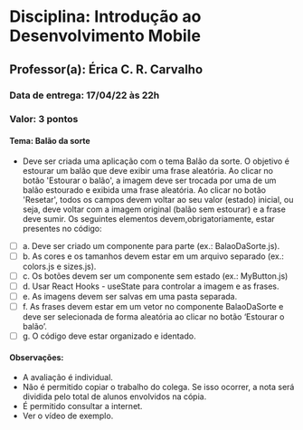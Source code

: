 # Disciplina: Introdução ao Desenvolvimento Mobile
## Professor(a): Érica C. R. Carvalho
### Data de entrega: 17/04/22 às 22h
### Valor: 3 pontos
#### Tema: Balão da sorte
- Deve ser criada uma aplicação com o tema Balão da sorte. O objetivo é estourar um balão que deve exibir uma frase aleatória. Ao clicar no botão 'Estourar o balão', a imagem deve ser trocada por uma de um balão estourado e exibida uma frase  aleatória. Ao clicar no botão 'Resetar', todos os campos devem voltar ao seu valor (estado) inicial, ou seja, deve voltar com a imagem original (balão sem estourar) e a frase deve sumir. Os seguintes elementos devem,obrigatoriamente, estar presentes no código:
- [ ] a. Deve ser criado um componente para parte (ex.: BalaoDaSorte.js).
- [ ] b. As cores e os tamanhos devem estar em um arquivo separado (ex.: colors.js e
sizes.js).
- [ ] c. Os botões devem ser um componente sem estado (ex.: MyButton.js)
- [ ] d. Usar React Hooks - useState para controlar a imagem e as frases.
- [ ] e. As imagens devem ser salvas em uma pasta separada.
- [ ] f. As frases devem estar em um vetor no componente BalaoDaSorte e deve ser
selecionada de forma aleatória ao clicar no botão ‘Estourar o balão’.
- [ ] g. O código deve estar organizado e identado.
#### Observações:
-  A avaliação é individual.
-  Não é permitido copiar o trabalho do colega. Se isso ocorrer, a nota será dividida pelo total de alunos envolvidos na cópia. 
- É permitido consultar a internet.
- Ver o vídeo de exemplo.